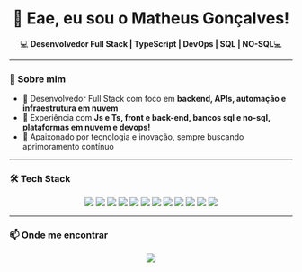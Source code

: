 <h1 align="center">👋 Eae, eu sou o Matheus Gonçalves!</h1>

<p align="center">
  💻 <strong>Desenvolvedor Full Stack | TypeScript | DevOps | SQL | NO-SQL</strong>💻
</p>

---

### 🚀 Sobre mim
- 🔹 Desenvolvedor Full Stack com foco em **backend, APIs, automação e infraestrutura em nuvem**
- 🔹 Experiência com **Js e Ts, front e back-end, bancos sql e no-sql, plataformas em nuvem e devops!**  
- 🔹 Apaixonado por tecnologia e inovação, sempre buscando aprimoramento contínuo

---

### 🛠️ Tech Stack  
<p align="center">
  <img src="https://img.shields.io/badge/Node.js-339933?style=for-the-badge&logo=nodedotjs&logoColor=white">
  <img src="https://img.shields.io/badge/NestJS-E0234E?style=for-the-badge&logo=nestjs&logoColor=white">
  <img src="https://img.shields.io/badge/Jest-C21325?style=for-the-badge&logo=jest&logoColor=white">
  <img src="https://img.shields.io/badge/PostgreSQL-316192?style=for-the-badge&logo=postgresql&logoColor=white">
  <img src="https://img.shields.io/badge/Redis-DC382D?style=for-the-badge&logo=redis&logoColor=white">
  <img src="https://img.shields.io/badge/React-20232A?style=for-the-badge&logo=react&logoColor=61DAFB">
  <img src="https://img.shields.io/badge/Ant%20Design-0170FE?style=for-the-badge&logo=antdesign&logoColor=white">
  <img src="https://img.shields.io/badge/AWS-232F3E?style=for-the-badge&logo=amazonaws&logoColor=white">
  <img src="https://img.shields.io/badge/OpenShift-EE0000?style=for-the-badge&logo=redhatopenshift&logoColor=white">
  <img src="https://img.shields.io/badge/Kubernetes-326CE5?style=for-the-badge&logo=kubernetes&logoColor=white">
  <img src="https://img.shields.io/badge/Docker-2496ED?style=for-the-badge&logo=docker&logoColor=white">
  <img src="https://img.shields.io/badge/DevOps-blue?style=for-the-badge">
</p>

---

### 📫 Onde me encontrar  
<p align="center">
  <a href="https://www.linkedin.com/in/matheussouza-goncalves">
    <img src="https://img.shields.io/badge/LinkedIn-0A66C2?style=for-the-badge&logo=linkedin&logoColor=white">
  </a>
</p>
